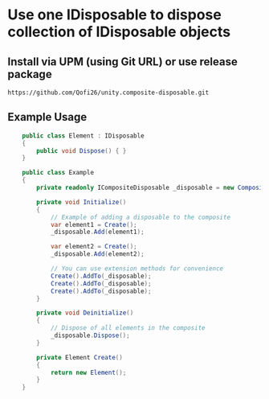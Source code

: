# Use one IDisposable to dispose collection of IDisposable objects

## Install via UPM (using Git URL) or use release package

````
https://github.com/Qofi26/unity.composite-disposable.git
````

## Example Usage

```csharp
    public class Element : IDisposable
    {
        public void Dispose() { }
    }

    public class Example
    {
        private readonly ICompositeDisposable _disposable = new CompositeDisposable();

        private void Initialize()
        {
            // Example of adding a disposable to the composite
            var element1 = Create();
            _disposable.Add(element1);

            var element2 = Create();
            _disposable.Add(element2);

            // You can use extension methods for convenience
            Create().AddTo(_disposable);
            Create().AddTo(_disposable);
            Create().AddTo(_disposable);
        }

        private void Deinitialize()
        {
            // Dispose of all elements in the composite
            _disposable.Dispose();
        }

        private Element Create()
        {
            return new Element();
        }
    }

```
